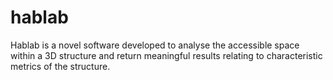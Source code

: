 # hablab
Hablab is a novel software developed to analyse the accessible space within a 3D structure and return meaningful results relating to characteristic metrics of the structure.
